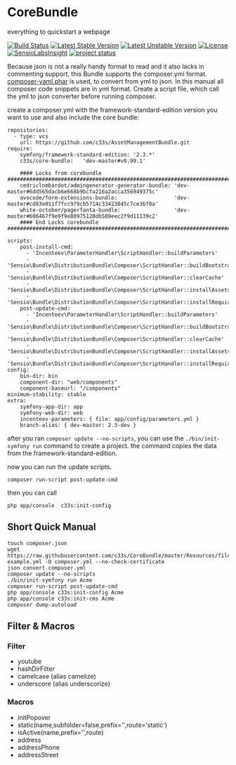 CoreBundle
==========

everything to quickstart a webpage


[![Build Status](https://secure.travis-ci.org/c33s/CoreBundle.png?branch=master)](http://travis-ci.org/c33s/CoreBundle)
[![Latest Stable Version](https://poser.pugx.org/c33s/core-bundle/v/stable.png)](https://packagist.org/packages/c33s/core-bundle) 
[![Latest Unstable Version](https://poser.pugx.org/c33s/core-bundle/v/unstable.png)](https://packagist.org/packages/c33s/core-bundle) 
[![License](https://poser.pugx.org/c33s/core-bundle/license.png)](https://packagist.org/packages/c33s/core-bundle)
[![SensioLabsInsight](https://insight.sensiolabs.com/projects/c0b45e1c-695f-45d9-ac81-ce2c21ddbb7e/mini.png)](https://insight.sensiolabs.com/projects/c0b45e1c-695f-45d9-ac81-ce2c21ddbb7e)
[![project status](http://stillmaintained.com/c33s/CoreBundle.png)](http://stillmaintained.com/c33s/CoreBundle)

Because json is not a really handy format to read and it also lacks in commenting support, this Bundle supports the composer.yml format. [composer-yaml.phar](https://github.com/igorw/composer-yaml) is used, to convert from yml to json. In this manual all composer code snippets are in yml format. Create a script file, which call the yml to json converter before running composer.


create a composer.yml with the framework-standard-edition version you want to use and also include the core bundle:

    repositories:
      - type: vcs
        url: https://github.com/c33s/AssetManagementBundle.git
    require:
        symfony/framework-standard-edition: '2.3.*'
        c33s/core-bundle:   'dev-master#v0.99.1'
    
        #### Locks from corebundle ###########################################################################
        cedriclombardot/admingenerator-generator-bundle: 'dev-master#6dd565dacb6e668b9bcfa216a2acca356949375c'
        avocode/form-extensions-bundle:                  'dev-master#cd83e011f7fcc979cb5714c33423845c7ce36f0a'
        white-october/pagerfanta-bundle:                 'dev-master#606467f9e9f9e80975128db589eec2f9d11139c2'
        #### End Locks corebundle ###########################################################################
    
    scripts:
        post-install-cmd:
          - 'Incenteev\ParameterHandler\ScriptHandler::buildParameters'
          - 'Sensio\Bundle\DistributionBundle\Composer\ScriptHandler::buildBootstrap'
          - 'Sensio\Bundle\DistributionBundle\Composer\ScriptHandler::clearCache'
          - 'Sensio\Bundle\DistributionBundle\Composer\ScriptHandler::installAssets'
          - 'Sensio\Bundle\DistributionBundle\Composer\ScriptHandler::installRequirementsFile'
        post-update-cmd:
          - 'Incenteev\ParameterHandler\ScriptHandler::buildParameters'
          - 'Sensio\Bundle\DistributionBundle\Composer\ScriptHandler::buildBootstrap'
          - 'Sensio\Bundle\DistributionBundle\Composer\ScriptHandler::clearCache'
          - 'Sensio\Bundle\DistributionBundle\Composer\ScriptHandler::installAssets'
          - 'Sensio\Bundle\DistributionBundle\Composer\ScriptHandler::installRequirementsFile'
    config:
        bin-dir: bin
        component-dir: "web/components"
        component-baseurl: "/components"
    minimum-stability: stable
    extra:
        symfony-app-dir: app
        symfony-web-dir: web
        incenteev-parameters: { file: app/config/parameters.yml }
        branch-alias: { dev-master: 2.3-dev }
      
after you ran ```composer update --no-scripts```, you can use the ```./bin/init-symfony run``` command to create a project. the command copies the data from the framework-standard-edition.

now you can run the update scripts.

    composer run-script post-update-cmd

then you can call 

    php app/console  c33s:init-config


## Short Quick Manual

    touch composer.json
    wget https://raw.githubusercontent.com/c33s/CoreBundle/master/Resources/files/composer-example.yml -O composer.yml --no-check-certificate
    json convert composer.yml
    composer update --no-scripts
    ./bin/init-symfony run Acme
    composer run-script post-update-cmd
    php app/console c33s:init-config Acme
    php app/console c33s:init-cms Acme
    composer dump-autoload

## Filter & Macros

### Filter

* youtube
* hashDirFilter
* camelcase (alias camelize)
* underscore (alias underscorize)


### Macros

* initPopover
* static(name,subfolder=false,prefix='',route='static')
* isActive(name,prefix='',route)
* address
* addressPhone
* addressStreet
